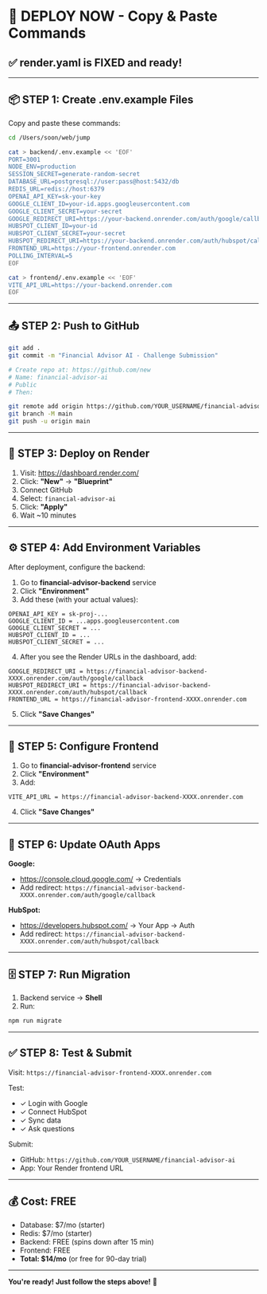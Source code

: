 # 🚀 DEPLOY NOW - Copy & Paste Commands

## ✅ render.yaml is FIXED and ready!

---

## 📦 **STEP 1: Create .env.example Files**

Copy and paste these commands:

```bash
cd /Users/soon/web/jump

cat > backend/.env.example << 'EOF'
PORT=3001
NODE_ENV=production
SESSION_SECRET=generate-random-secret
DATABASE_URL=postgresql://user:pass@host:5432/db
REDIS_URL=redis://host:6379
OPENAI_API_KEY=sk-your-key
GOOGLE_CLIENT_ID=your-id.apps.googleusercontent.com
GOOGLE_CLIENT_SECRET=your-secret
GOOGLE_REDIRECT_URI=https://your-backend.onrender.com/auth/google/callback
HUBSPOT_CLIENT_ID=your-id
HUBSPOT_CLIENT_SECRET=your-secret
HUBSPOT_REDIRECT_URI=https://your-backend.onrender.com/auth/hubspot/callback
FRONTEND_URL=https://your-frontend.onrender.com
POLLING_INTERVAL=5
EOF

cat > frontend/.env.example << 'EOF'
VITE_API_URL=https://your-backend.onrender.com
EOF
```

---

## 📤 **STEP 2: Push to GitHub**

```bash
git add .
git commit -m "Financial Advisor AI - Challenge Submission"

# Create repo at: https://github.com/new
# Name: financial-advisor-ai
# Public
# Then:

git remote add origin https://github.com/YOUR_USERNAME/financial-advisor-ai.git
git branch -M main
git push -u origin main
```

---

## 🎯 **STEP 3: Deploy on Render**

1. Visit: https://dashboard.render.com/
2. Click: **"New"** → **"Blueprint"**
3. Connect GitHub
4. Select: `financial-advisor-ai`
5. Click: **"Apply"**
6. Wait ~10 minutes

---

## ⚙️ **STEP 4: Add Environment Variables**

After deployment, configure the backend:

1. Go to **financial-advisor-backend** service
2. Click **"Environment"**
3. Add these (with your actual values):

```
OPENAI_API_KEY = sk-proj-...
GOOGLE_CLIENT_ID = ...apps.googleusercontent.com
GOOGLE_CLIENT_SECRET = ...
HUBSPOT_CLIENT_ID = ...
HUBSPOT_CLIENT_SECRET = ...
```

4. After you see the Render URLs in the dashboard, add:

```
GOOGLE_REDIRECT_URI = https://financial-advisor-backend-XXXX.onrender.com/auth/google/callback
HUBSPOT_REDIRECT_URI = https://financial-advisor-backend-XXXX.onrender.com/auth/hubspot/callback
FRONTEND_URL = https://financial-advisor-frontend-XXXX.onrender.com
```

5. Click **"Save Changes"**

---

## 🎨 **STEP 5: Configure Frontend**

1. Go to **financial-advisor-frontend** service
2. Click **"Environment"**
3. Add:

```
VITE_API_URL = https://financial-advisor-backend-XXXX.onrender.com
```

4. Click **"Save Changes"**

---

## 🔐 **STEP 6: Update OAuth Apps**

**Google:**
- https://console.cloud.google.com/ → Credentials
- Add redirect: `https://financial-advisor-backend-XXXX.onrender.com/auth/google/callback`

**HubSpot:**
- https://developers.hubspot.com/ → Your App → Auth
- Add redirect: `https://financial-advisor-backend-XXXX.onrender.com/auth/hubspot/callback`

---

## 🗄️ **STEP 7: Run Migration**

1. Backend service → **Shell**
2. Run:
```bash
npm run migrate
```

---

## ✅ **STEP 8: Test & Submit**

Visit: `https://financial-advisor-frontend-XXXX.onrender.com`

Test:
- ✓ Login with Google
- ✓ Connect HubSpot  
- ✓ Sync data
- ✓ Ask questions

Submit:
- GitHub: `https://github.com/YOUR_USERNAME/financial-advisor-ai`
- App: Your Render frontend URL

---

## 💰 **Cost**: FREE

- Database: $7/mo (starter)
- Redis: $7/mo (starter)
- Backend: FREE (spins down after 15 min)
- Frontend: FREE
- **Total: $14/mo** (or free for 90-day trial)

---

**You're ready! Just follow the steps above!** 🎉

